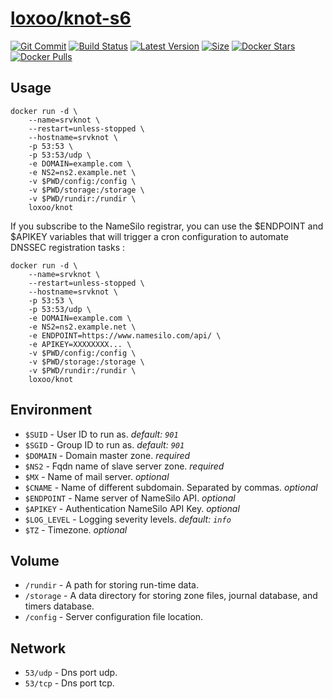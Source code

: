 [hub]: https://hub.docker.com/r/loxoo/knot
[git]: https://github.com/triptixx/knot/tree/master
[actions]: https://github.com/triptixx/knot/actions/workflows/main.yml

# [loxoo/knot-s6][hub]
[![Git Commit](https://img.shields.io/github/last-commit/triptixx/knot/master)][git]
[![Build Status](https://github.com/triptixx/knot/actions/workflows/main.yml/badge.svg?branch=master)][actions]
[![Latest Version](https://img.shields.io/docker/v/loxoo/knot/latest)][hub]
[![Size](https://img.shields.io/docker/image-size/loxoo/knot/latest)][hub]
[![Docker Stars](https://img.shields.io/docker/stars/loxoo/knot.svg)][hub]
[![Docker Pulls](https://img.shields.io/docker/pulls/loxoo/knot.svg)][hub]

## Usage

```shell
docker run -d \
    --name=srvknot \
    --restart=unless-stopped \
    --hostname=srvknot \
    -p 53:53 \
    -p 53:53/udp \
    -e DOMAIN=example.com \
    -e NS2=ns2.example.net \
    -v $PWD/config:/config \
    -v $PWD/storage:/storage \
    -v $PWD/rundir:/rundir \
    loxoo/knot
```
If you subscribe to the NameSilo registrar, you can use the $ENDPOINT and $APIKEY variables that will trigger a cron configuration to automate DNSSEC registration tasks :
```shell
docker run -d \
    --name=srvknot \
    --restart=unless-stopped \
    --hostname=srvknot \
    -p 53:53 \
    -p 53:53/udp \
    -e DOMAIN=example.com \
    -e NS2=ns2.example.net \
    -e ENDPOINT=https://www.namesilo.com/api/ \
    -e APIKEY=XXXXXXXX... \
    -v $PWD/config:/config \
    -v $PWD/storage:/storage \
    -v $PWD/rundir:/rundir \
    loxoo/knot
```

## Environment

- `$SUID`         - User ID to run as. _default: `901`_
- `$SGID`         - Group ID to run as. _default: `901`_
- `$DOMAIN`       - Domain master zone. _required_
- `$NS2`          - Fqdn name of slave server zone. _required_
- `$MX`           - Name of mail server. _optional_
- `$CNAME`        - Name of different subdomain. Separated by commas. _optional_
- `$ENDPOINT`     - Name server of NameSilo API. _optional_
- `$APIKEY`       - Authentication NameSilo API Key. _optional_
- `$LOG_LEVEL`    - Logging severity levels. _default: `info`_
- `$TZ`           - Timezone. _optional_

## Volume

- `/rundir`       - A path for storing run-time data.
- `/storage`      - A data directory for storing zone files, journal database, and timers database.
- `/config`       - Server configuration file location.

## Network

- `53/udp`        - Dns port udp.
- `53/tcp`        - Dns port tcp.
